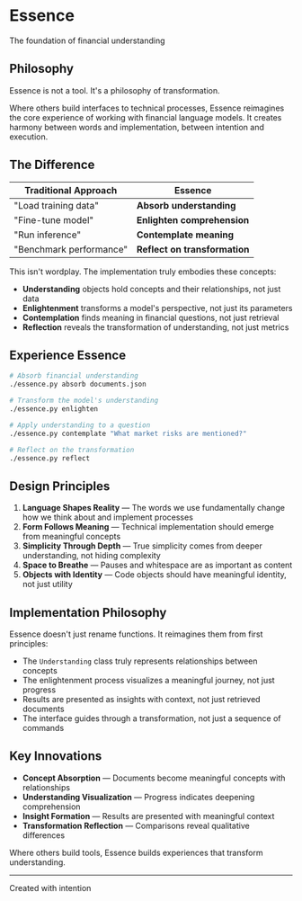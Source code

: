 # Essence

The foundation of financial understanding

## Philosophy

Essence is not a tool. It's a philosophy of transformation.

Where others build interfaces to technical processes, Essence reimagines the core experience of working with financial language models. It creates harmony between words and implementation, between intention and execution.

## The Difference

| Traditional Approach | Essence |
|---------------------|---------|
| "Load training data" | **Absorb understanding** |
| "Fine-tune model" | **Enlighten comprehension** |
| "Run inference" | **Contemplate meaning** |
| "Benchmark performance" | **Reflect on transformation** |

This isn't wordplay. The implementation truly embodies these concepts:

- **Understanding** objects hold concepts and their relationships, not just data
- **Enlightenment** transforms a model's perspective, not just its parameters
- **Contemplation** finds meaning in financial questions, not just retrieval
- **Reflection** reveals the transformation of understanding, not just metrics

## Experience Essence

```bash
# Absorb financial understanding
./essence.py absorb documents.json

# Transform the model's understanding
./essence.py enlighten

# Apply understanding to a question
./essence.py contemplate "What market risks are mentioned?"

# Reflect on the transformation
./essence.py reflect
```

## Design Principles

1. **Language Shapes Reality** — The words we use fundamentally change how we think about and implement processes
2. **Form Follows Meaning** — Technical implementation should emerge from meaningful concepts
3. **Simplicity Through Depth** — True simplicity comes from deeper understanding, not hiding complexity
4. **Space to Breathe** — Pauses and whitespace are as important as content
5. **Objects with Identity** — Code objects should have meaningful identity, not just utility

## Implementation Philosophy

Essence doesn't just rename functions. It reimagines them from first principles:

- The `Understanding` class truly represents relationships between concepts
- The enlightenment process visualizes a meaningful journey, not just progress
- Results are presented as insights with context, not just retrieved documents
- The interface guides through a transformation, not just a sequence of commands

## Key Innovations

- **Concept Absorption** — Documents become meaningful concepts with relationships
- **Understanding Visualization** — Progress indicates deepening comprehension
- **Insight Formation** — Results are presented with meaningful context
- **Transformation Reflection** — Comparisons reveal qualitative differences

Where others build tools, Essence builds experiences that transform understanding.

---

Created with intention
